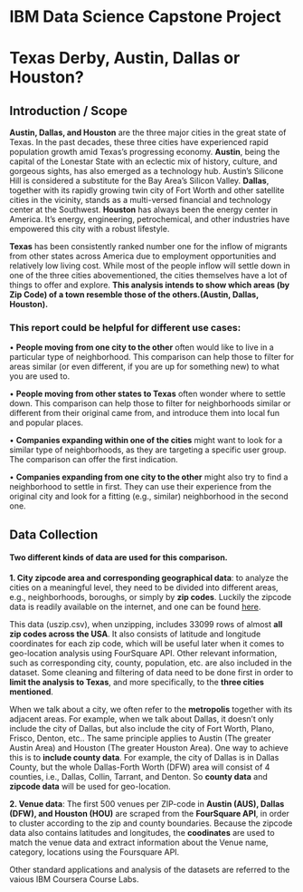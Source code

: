 # IBM Data Science Capstone Project

# Texas Derby, Austin, Dallas or Houston?
## Introduction / Scope

**Austin, Dallas, and Houston** are the three major cities in the great state of Texas. In the past decades, these three cities have experienced rapid population growth amid Texas’s progressing economy. **Austin**, being the capital of the Lonestar State with an eclectic mix of history, culture, and gorgeous sights, has also emerged as a technology hub. Austin’s Silicone Hill is considered a substitute for the Bay Area’s Silicon Valley. **Dallas**, together with its rapidly growing twin city of Fort Worth and other satellite cities in the vicinity, stands as a multi-versed financial and technology center at the Southwest. **Houston** has always been the energy center in America. It’s energy, engineering, petrochemical, and other industries have empowered this city with a robust lifestyle.

**Texas** has been consistently ranked number one for the inflow of migrants from other states across America due to employment opportunities and relatively low living cost. While most of the people inflow will settle down in one of the three cities abovementioned, the cities themselves have a lot of things to offer and explore. **This analysis intends to show which areas (by Zip Code) of a town resemble those of the others.(Austin, Dallas, Houston).** 

### This report could be helpful for different use cases:

•	**People moving from one city to the other** often would like to live in a particular type of neighborhood. This comparison can help those to filter for areas similar (or even different, if you are up for something new) to what you are used to.

•	**People moving from other states to Texas** often wonder where to settle down. This comparison can help those to filter for neighborhoods similar or different from their original came from, and introduce them into local fun and popular places.

•	**Companies expanding within one of the cities** might want to look for a similar type of neighborhoods, as they are targeting a specific user group. The comparison can offer the first indication.

•	**Companies expanding from one city to the other** might also try to find a neighborhood to settle in first. They can use their experience from the original city and look for a fitting (e.g., similar) neighborhood in the second one.

## Data Collection
#### Two different kinds of data are used for this comparison.

**1. City zipcode area and corresponding geographical data**:  to analyze the cities on a meaningful level, they need to be divided into different areas, e.g., neighborhoods, boroughs, or simply by **zip codes**. Luckily the zipcode data is readily available on the internet, and one can be found [here](https://simplemaps.com/data/us-zips). 

This data (uszip.csv), when unzipping, includes 33099 rows of almost **all zip codes across the USA**. It also consists of latitude and longitude coordinates for each zip code, which will be useful later when it comes to geo-location analysis using FourSquare API. Other relevant information, such as corresponding city, county, population, etc. are also included in the dataset. Some cleaning and filtering of data need to be done first in order to **limit the analysis to Texas**, and more specifically, to the **three cities mentioned**.  

When we talk about a city, we often refer to the **metropolis** together with its adjacent areas. For example, when we talk about Dallas, it doesn’t only include the city of Dallas, but also include the city of Fort Worth, Plano, Frisco, Denton, etc.. The same principle applies to Austin (The greater Austin Area) and Houston (The greater Houston Area). One way to achieve this is to **include county data**. For example, the city of Dallas is in Dallas County, but the whole Dallas-Forth Worth (DFW) area will consist of 4 counties, i.e., Dallas, Collin, Tarrant, and Denton. So **county data** and **zipcode data** will be used for geo-location.

**2. Venue data**: The first 500 venues per ZIP-code in **Austin (AUS), Dallas (DFW), and Houston (HOU)** are scraped from the **FourSquare API**,  in order to cluster according to the zip and county boundaries. Because the zipcode data also contains latitudes and longitudes, the **coodinates** are used to match the venue data and extract information about the Venue name, category, locations using the Foursquare API.

Other standard applications and analysis of the datasets are referred to the vaious IBM Coursera Course Labs.












